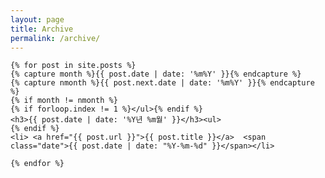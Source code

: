 ```yaml
---
layout: page
title: Archive
permalink: /archive/
---
```

<article>

<!-- from http://www.mitsake.net/2012/04/archives-in-jekyll/ -->

	{% for post in site.posts %}
	{% capture month %}{{ post.date | date: '%m%Y' }}{% endcapture %}
	{% capture nmonth %}{{ post.next.date | date: '%m%Y' }}{% endcapture %}
	{% if month != nmonth %}
	{% if forloop.index != 1 %}</ul>{% endif %}
	<h3>{{ post.date | date: '%Y년 %m월' }}</h3><ul>
	{% endif %}
	<li> <a href="{{ post.url }}">{{ post.title }}</a>  <span class="date">{{ post.date | date: "%Y-%m-%d" }}</span></li>

	{% endfor %}


</article>
